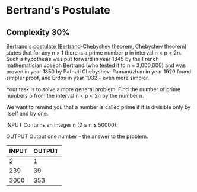 # Bertrand&#39;s Postulate
## Complexity 30%

Bertrand&#39;s postulate (Bertrand-Chebyshev theorem, Chebyshev theorem) states that for any n &gt; 1 there is a prime number p in interval n &lt; p &lt; 2n. Such a hypothesis was put forward in year 1845 by the French mathematician Joseph Bertrand (who tested it to n = 3,000,000) and was proved in year 1850 by Pafnuti Chebyshev. Ramanuzhan in year 1920 found simpler proof, and Erdös in year 1932 - even more simpler.

Your task is to solve a more general problem. Find the number of prime numbers p from the interval n &lt; p &lt; 2n by the number n.

We want to remind you that a number is called prime if it is divisible only by itself and by one.

INPUT Contains an integer n (2 ≤ n ≤ 50000).

OUTPUT Output one number - the answer to the problem.

| INPUT                             | OUTPUT                 |
|-----------------------------------|------------------------|
| 2                                 | 1                      |
| 239                               | 39                     |
| 3000                              | 353                    |

